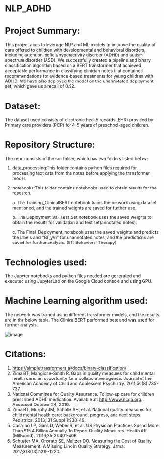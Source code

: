 # NLP_ADHD

# Project Summary:

This project aims to leverage NLP and ML models to improve the quality of care offered to children with developmental and behavioral disorders, including attention-deficit/hyperactivity disorder (ADHD) and autism spectrum disorder (ASD). We successfully created a pipeline and binary classification algorithm based on a BERT transformer that achieved acceptable performance in classifying clinician notes that contained recommendations for evidence-based treatments for young children with ADHD. We have also deployed the model on the unannotated deployment set, which gave us a recall of 0.92. 

# Dataset:

The dataset used consists of electronic health records (EHR) provided by Primary care providers (PCP) for 4-5 years of preschool-aged children.

# Repository Structure:

The repo consists of the src folder, which has two folders listed below:
1. data_processing:This folder contains python files required for processing text data from the notes before applying the transformer model.

2. notebooks:This folder contains notebooks used to obtain results for the research.
  
    a. The Training_ClinicalBERT notebook trains the network using dataset mentioned, and the trained weights are saved for further use.
  
    b. The Deployment_Val_Test_Set notebook uses the saved weights to obtain the results for validation and test set(annotated notes).
  
    c. The Final_Deployment_notebook uses the saved weights and predicts the labels and "BT_y/n" for unannotated notes, and the predictions are saved for further analysis.           (BT: Behavioral Therapy)
  
 
# Technologies used:

The Jupyter notebooks and python files needed are generated and executed using JupyterLab on the Google Cloud console and using GPU.

# Machine Learning algorithm used:

The network was trained using different transformer models, and the results are in the below table. The ClinicalBERT performed best and was used for further analysis.

![image](https://user-images.githubusercontent.com/36389195/143954469-6254aab7-349c-41b1-acf2-c5fee8871294.png)

# Citations:

 1. https://simpletransformers.ai/docs/binary-classification/
 2. Zima BT, Mangione-Smith R. Gaps in quality measures for child mental health care: an opportunity for a collaborative agenda. Journal of the American Academy of Child and Adolescent Psychiatry. 2011;50(8):735-737.
 3. National Committee for Quality Assurance. Follow-up care for children prescribed ADHD medication. Available at: http://www.ncqa.org. . Accessed October 24, 2019.
 4. Zima BT, Murphy JM, Scholle SH, et al. National quality measures for child mental health care: background, progress, and next steps. Pediatrics. 2013;131 Suppl 1:S38-49.
 5. Casalino LP, Gans D, Weber R, et al. US Physician Practices Spend More Than $15.4 Billion Annually To Report Quality Measures. Health Aff (Millwood). 2016;35(3):401-406.
 6. Schuster MA, Onorato SE, Meltzer DO. Measuring the Cost of Quality Measurement: A Missing Link in Quality Strategy. Jama. 2017;318(13):1219-1220.



